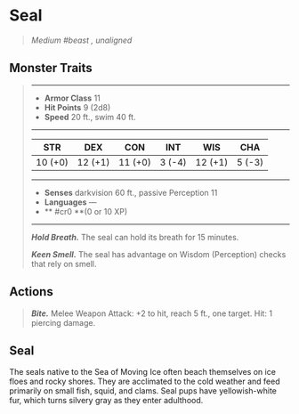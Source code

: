 # Seal
>*Medium #beast , unaligned*
## Monster Traits
>___
>- **Armor Class** 11
>- **Hit Points** 9 (2d8)
>- **Speed** 20 ft., swim 40 ft.
>___
>|STR|DEX|CON|INT|WIS|CHA|
>|:---:|:---:|:---:|:---:|:---:|:---:|
>|10 (+0)|12 (+1)|11 (+0)|3 (-4)|12 (+1)|5 (-3)|
>___
>- **Senses** darkvision 60 ft., passive Perception 11
>- **Languages** —
>- ** #cr0 **(0 or 10 XP)
>___
>***Hold Breath.*** The seal can hold its breath for 15 minutes.  
>
>***Keen Smell.*** The seal has advantage on Wisdom (Perception) checks that rely on smell.  
>
## Actions
>***Bite.*** Melee Weapon Attack: +2 to hit, reach 5 ft., one target. Hit: 1 piercing damage.
## Seal
The seals native to the Sea of Moving Ice often beach themselves on ice floes and rocky shores. They are acclimated to the cold weather and feed primarily on small fish, squid, and clams. Seal pups have yellowish-white fur, which turns silvery gray as they enter adulthood.